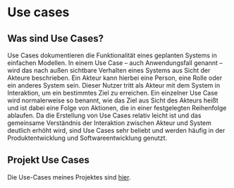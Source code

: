# Use cases

## Was sind Use Cases?

Use Cases dokumentieren die Funktionalität eines geplanten Systems in einfachen Modellen. In einem Use Case – auch Anwendungsfall genannt – wird das nach außen sichtbare Verhalten eines Systems aus Sicht der Akteure beschrieben. Ein Akteur kann hierbei eine Person, eine Rolle oder ein anderes System sein. Dieser Nutzer tritt als Akteur mit dem System in Interaktion, um ein bestimmtes Ziel zu erreichen.
Ein einzelner Use Case wird normalerweise so benannt, wie das Ziel aus Sicht des Akteurs heißt und ist dabei eine Folge von Aktionen, die in einer festgelegten Reihenfolge ablaufen. Da die Erstellung von Use Cases relativ leicht ist und das gemeinsame Verständnis der Interaktion zwischen Akteur und System deutlich erhöht wird, sind Use Cases sehr beliebt und werden häufig in der Produktentwicklung und Softwareentwicklung genutzt.

## Projekt Use Cases

Die Use-Cases meines Projektes sind [hier](projekt/use_cases_projekt.md).
